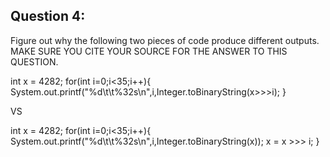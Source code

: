 ## Question 4:
Figure out why the following two pieces of code produce different outputs. 
MAKE SURE YOU CITE YOUR SOURCE FOR THE ANSWER TO THIS QUESTION.

int x = 4282;
for(int i=0;i<35;i++){
	System.out.printf("%d\t\t%32s\n",i,Integer.toBinaryString(x>>>i);
}

VS

int x = 4282;
for(int i=0;i<35;i++){
	System.out.printf("%d\t\t%32s\n",i,Integer.toBinaryString(x));
	x = x >>> i;
}

